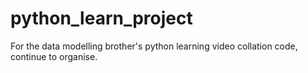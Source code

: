 # python_learn_project
For the data modelling brother's python learning video collation code, continue to organise.
